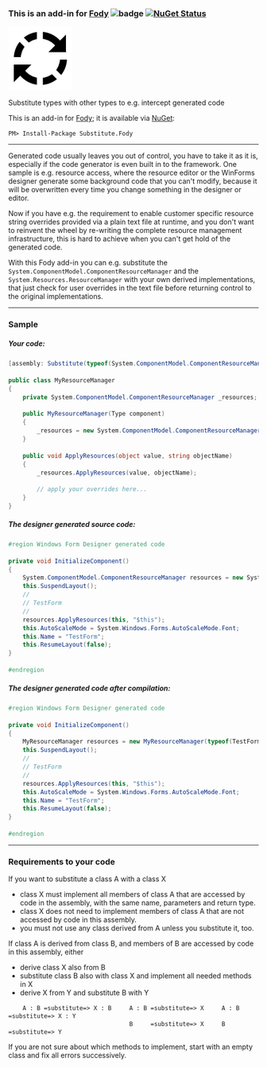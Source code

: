 ### This is an add-in for [Fody](https://github.com/Fody/Fody/) ![badge](https://tom-englert.visualstudio.com/_apis/public/build/definitions/75bf84d2-d359-404a-a712-07c9f693f635/15/badge) [![NuGet Status](http://img.shields.io/nuget/v/Substitute.Fody.svg?style=flat-square)](https://www.nuget.org/packages/Substitute.Fody)

![Icon](Icons/package_icon.png)













Substitute types with other types to e.g. intercept generated code


This is an add-in for [Fody](https://github.com/Fody/Fody/); it is available via [NuGet](https://nuget.org/packages/Substitute.Fody/):

    PM> Install-Package Substitute.Fody

---

Generated code usually leaves you out of control, you have to take it as it is, 
especially if the code generator is even built in to the framework. 
One sample is e.g. resource access, where the  resource editor or the WinForms designer
generate some background code that you can't modify, because it will be overwritten every 
time you change something in the designer or editor.

Now if you have e.g. the requirement to enable customer specific resource string overrides 
provided via a plain text file at runtime, and you don't want to reinvent the wheel by re-writing
the complete resource management infrastructure, this is hard to achieve when you can't get 
hold of the generated code.

With this Fody add-in you can e.g. substitute the `System.ComponentModel.ComponentResourceManager` 
and the `System.Resources.ResourceManager` with your own derived implementations, that just check 
for user overrides in the text file before returning control to the original implementations.

---

### Sample

##### Your code:

```csharp
[assembly: Substitute(typeof(System.ComponentModel.ComponentResourceManager), typeof(MyResourceManager))]

public class MyResourceManager
{
    private System.ComponentModel.ComponentResourceManager _resources;

    public MyResourceManager(Type component)
    {
        _resources = new System.ComponentModel.ComponentResourceManager(component);
    }

    public void ApplyResources(object value, string objectName)
    {
        _resources.ApplyResources(value, objectName);

        // apply your overrides here...
    }
}

```

##### The designer generated source code:

```csharp
#region Windows Form Designer generated code

private void InitializeComponent()
{
    System.ComponentModel.ComponentResourceManager resources = new System.ComponentModel.ComponentResourceManager(typeof(TestForm));
    this.SuspendLayout();
    // 
    // TestForm
    // 
    resources.ApplyResources(this, "$this");
    this.AutoScaleMode = System.Windows.Forms.AutoScaleMode.Font;
    this.Name = "TestForm";
    this.ResumeLayout(false);
}

#endregion
```

##### The designer generated code after compilation:

```csharp
#region Windows Form Designer generated code

private void InitializeComponent()
{
    MyResourceManager resources = new MyResourceManager(typeof(TestForm));
    this.SuspendLayout();
    // 
    // TestForm
    // 
    resources.ApplyResources(this, "$this");
    this.AutoScaleMode = System.Windows.Forms.AutoScaleMode.Font;
    this.Name = "TestForm";
    this.ResumeLayout(false);
}

#endregion
```

---

### Requirements to your code

If you want to substitute a class A with a class X

- class X must implement all members of class A that are accessed by code in the assembly, with the same name, parameters and return type.
- class X does not need to implement members of class A that are not accessed by code in this assembly.
- you must not use any class derived from A unless you substitute it, too.

If class A is derived from class B, and members of B are accessed by code in this assembly, either

- derive class X also from B
- substitute class B also with class X and implement all needed methods in X
- derive X from Y and substitute B with Y

```
    A : B =substitute=> X : B     A : B =substitute=> X     A : B =substitute=> X : Y
                                  B     =substitute=> X     B     =substitute=> Y
```

If you are not sure about which methods to implement, start with an empty class and fix all errors successively.











